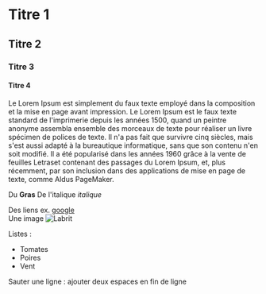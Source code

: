 # Titre 1
## Titre 2
### Titre 3
#### Titre 4

Le Lorem Ipsum est simplement du faux texte employé dans la composition et la mise en page avant impression. Le Lorem Ipsum est le faux texte standard de l'imprimerie depuis les années 1500, quand un peintre anonyme assembla ensemble des morceaux de texte pour réaliser un livre spécimen de polices de texte. Il n'a pas fait que survivre cinq siècles, mais s'est aussi adapté à la bureautique informatique, sans que son contenu n'en soit modifié. Il a été popularisé dans les années 1960 grâce à la vente de feuilles Letraset contenant des passages du Lorem Ipsum, et, plus récemment, par son inclusion dans des applications de mise en page de texte, comme Aldus PageMaker.

Du **Gras**
De l'italique *italique*

Des liens ex. [google](http://www.google.fr)  
Une image ![Labrit](http://static.wamiz.fr/images/animaux/chiens/medium/berger-des-pyrenees-809.jpg)

Listes :  
- Tomates
- Poires
- Vent

Sauter une ligne : ajouter deux espaces en fin de ligne
